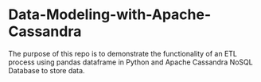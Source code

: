 # Data-Modeling-with-Apache-Cassandra
The purpose of this repo is to demonstrate the functionality of an ETL process using pandas dataframe in Python and Apache Cassandra NoSQL Database to store data.
